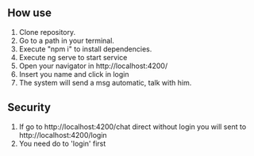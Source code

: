 ## How use

1. Clone repository.
2. Go to a path in your terminal.
3. Execute "npm i" to install dependencies.
4. Execute ng serve to start service
5. Open your navigator in http://localhost:4200/
6. Insert you name and click in login
7. The system will send a msg automatic, talk with him.

## Security

1. If go to http://localhost:4200/chat direct without login you will sent to http://localhost:4200/login
2. You need do to 'login' first